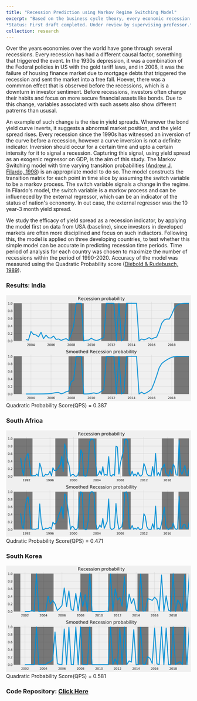 ```yaml
---
title: "Recession Prediction using Markov Regime Switching Model"
excerpt: "Based on the business cycle theory, every economic recession and expansion is just part of a cyclic process. Hence it is a fair to treat different parts of the cycle as seperate regimes, where the economy resides. Over the years bond yield has acted like a measure for investor sentiment and an indicator for recessions. We test the effectiveness of bond yields in predicting recessions in multiple countries, by using a modification of the model, which uses external regressors to calculate a [time varying transition probability](https://www.kansascityfed.org/publicat/reswkpap/pdf/rwp98-09.pdf) developed by Andrew J. Filardo in 1998. Below is the image of predictions made by the model for USA. <br>
*Status: First draft completed. Under review by supervising professor.*<br/><img src='/images/markov_switch.JPG'>"
collection: research
---
```


Over the years economies over the world have gone through several recessions. Every recession has had a different causal factor, something that triggered the event. In the 1930s depression, it was a combination of the Federal policies in US with the gold tariff laws, and in 2008, it was the failure of housing finance market due to mortgage debts that triggered the recession and sent the market into a free fall. Hoever, there was a commmon effect that is observed before the recessions, which is a downturn in investor sentiment. Before recessions, investors often change their habits and focus on more secure financial assets like bonds. Due to this change, variables associated with such assets also show different patrerns than ususal.

An example of such change is the rise in yield spreads. Whenever the bond yield curve inverts, it suggests a abnormal market position, and the yield spread rises. Every recession since the 1990s has witnessed an inversion of the curve before a recession, however a curve inversion is not a definite indicator. Inversion should occur for a certain time and upto a certain intensity for it to signal a recession. Capturing this signal, using yield spread as an exogenic regressor on GDP, is the aim of this study. The Markov Switching model with time varying transition probabilities ([Andrew J. Filardo, 1998](https://www.kansascityfed.org/publicat/reswkpap/pdf/rwp98-09.pdf)) is an appropriate model to do so. The model constructs the transition matrix for each point in time slice by assuming the switch variable to be a markov process. The switch variable signals a change in the regime. In Filardo's model, the switch variable is a markov process and can be influeneced by the external regressor, which can be an indicator of the status of nation's ecnonomy. In out case, the external regressor was the 10 year-3 month yield spread. 

We study the efficacy of yield spread as a recession indicator, by applying the model first on data from USA (baseline), since investors in developed markets are often more disciplined and focus on such indiactors. Following this, the model is applied on three developing countries, to test whether this simple model can be accurate in predicting recession time periods. Time period of analysis for each country was chosen to maximize the number of recessions within the period of 1990-2020. Accuracy of the model was measured using the Quadratic Probability score ([Diebold & Rudebusch, 1989](https://www.sas.upenn.edu/~fdiebold/papers2/Diebold-Rudebusch%20(1989).pdf)).

### Results: India
![India](/images/ind5.png)
Quadratic Probability Score(QPS) = 0.387
### South Africa
![South Africa](/images/sa5.png)
Qudratic Probability Score(QPS) = 0.471
### South Korea
![South Korea](/images/sk5.png)
Quadratic Probability Score(QPS) = 0.581

### Code Repository: [Click Here](https://github.com/sam14032000/recession_study)
